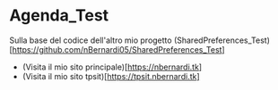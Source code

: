 # Agenda_Test
Sulla base del codice dell'altro mio progetto (SharedPreferences_Test)[https://github.com/nBernardi05/SharedPreferences_Test]
- (Visita il mio sito principale)[https://nbernardi.tk]
- (Visita il mio sito tpsit)[https://tpsit.nbernardi.tk]
